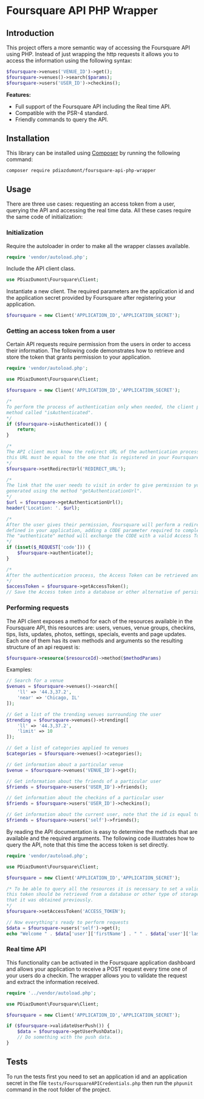 # Foursquare API PHP Wrapper

## Introduction
This project offers a more semantic way of accessing the Foursquare API using PHP. Instead of just wrapping the http requests it allows you to access the information using the following syntax:
```php
$foursquare->venues('VENUE_ID')->get();
$foursquare->venues()->search($params);
$foursquare->users('USER_ID')->checkins();
```

**Features:**
* Full support of the Foursquare API including the Real time API.
* Compatible with the PSR-4 standard.
* Friendly commands to query the API.

## Installation
This library can be installed using [Composer](http://getcomposer.org/) by running the following command:
```
composer require pdiazdumont/foursquare-api-php-wrapper
```

## Usage
There are three use cases: requesting an access token from a user, querying the API and accessing the real time data. All these cases require the same code of initialization:

### Initialization
Require the autoloader in order to make all the wrapper classes available.
```php
require 'vendor/autoload.php';
```

Include the API client class.
```php
use PDiazDumont\Foursquare\Client;
```

Instantiate a new client. The required parameters are the application id and the application secret provided by Foursquare after registering your application.
```php
$foursquare = new Client('APPLICATION_ID','APPLICATION_SECRET');
```

### Getting an access token from a user
Certain API requests require permission from the users in order to access their information. The following code demonstrates how to retrieve and store the token that grants permission to your application.

```php
require 'vendor/autoload.php';

use PDiazDumont\Foursquare\Client;

$foursquare = new Client('APPLICATION_ID','APPLICATION_SECRET');

/*
To perform the process of authentication only when needed, the client provides a helper
method called "isAuthenticated".
*/
if ($foursquare->isAuthenticated()) {
    return;
}

/*
The API client must know the redirect URL of the authentication process,
this URL must be equal to the one that is registered in your Foursquare application.
*/
$foursquare->setRedirectUrl('REDIRECT_URL');

/*
The link that the user needs to visit in order to give permission to your application is
generated using the method "getAuthenticationUrl".
*/
$url = $foursquare->getAuthenticationUrl();
header('Location: '. $url);

/*
After the user gives their permission, Foursquare will perform a redirect to the valid Redirect URL
defined in your application, adding a CODE parameter required to complete the process.
The "authenticate" method will exchange the CODE with a valid Access Token, setting it into the client.
*/
if (isset($_REQUEST['code'])) {
    $foursquare->authenticate();
}

/*
After the authentication process, the Access Token can be retrieved and saved for later use.
*/
$accessToken = $foursquare->getAccessToken();
// Save the Access token into a database or other alternative of persistent storage.
```

### Performing requests
The API client exposes a method for each of the resources available in the Foursquare API, this resources are: users, venues, venue groups, checkins, tips, lists, updates, photos, settings, specials, events and page updates. Each one of them has its own methods and arguments so the resulting structure of an api request is:
```php
$foursquare->resource($resourceId)->method($methodParams)
```

Examples:
```php
// Search for a venue
$venues = $foursquare->venues()->search([
    'll' => '44.3,37.2',
    'near' => 'Chicago, IL'
]);

// Get a list of the trending venues surrounding the user
$trending = $foursquare->venues()->trending([
    'll' => '44.3,37.2',
    'limit' => 10
]);

// Get a list of categories applied to venues
$categories = $foursquare->venues()->categories();

// Get information about a particular venue
$venue = $foursquare->venues('VENUE_ID')->get();

// Get information about the friends of a particular user
$friends = $foursquare->users('USER_ID')->friends();

// Get information about the checkins of a particular user
$friends = $foursquare->users('USER_ID')->checkins();

// Get information about the current user, note that the id is equal to "self"
$friends = $foursquare->users('self')->friends();
```

By reading the API documentation is easy to determine the methods that are available and the required arguments.
The following code illustrates how to query the API, note that this time the access token is set directly.

```php
require 'vendor/autoload.php';

use PDiazDumont\Foursquare\Client;

$foursquare = new Client('APPLICATION_ID','APPLICATION_SECRET');

/* To be able to query all the resources it is necessary to set a valid access token,
this token should be retrieved from a database or other type of storage, considering
that it was obtained previously.
*/
$foursquare->setAccessToken('ACCESS_TOKEN');

// Now everything's ready to perform requests
$data = $foursquare->users('self')->get();
echo "Welcome " . $data['user']['firstName'] . " " . $data['user']['lastName'];
```

### Real time API
This functionality can be activated in the Foursquare application dashboard and allows your application to receive a POST request every time one of your users do a checkin. The wrapper allows you to validate the request and extract the information received.
```php
require '../vendor/autoload.php';

use PDiazDumont\Foursquare\Client;

$foursquare = new Client('APPLICATION_ID','APPLICATION_SECRET');

if ($foursquare->validateUserPush()) {
    $data = $foursquare->getUserPushData();
    // Do something with the push data.
}
```

## Tests
To run the tests first you need to set an application id and an application secret in the file `tests/FoursquareAPICredentials.php` then run the `phpunit` command in the root folder of the project.